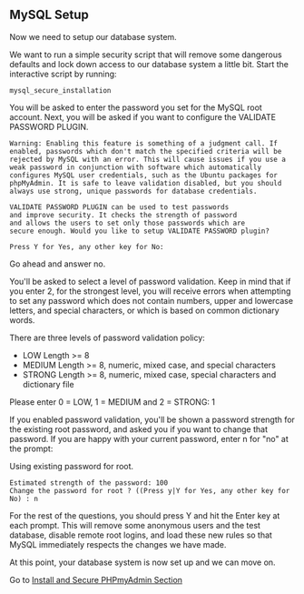 ## MySQL Setup
Now we need to setup our database system.

We want to run a simple security script that will remove some dangerous defaults and lock down access to our database system a little bit. Start the interactive script by running:

``` mysql_secure_installation ```

You will be asked to enter the password you set for the MySQL root account. Next, you will be asked if you want to configure the VALIDATE PASSWORD PLUGIN.

``` Warning: Enabling this feature is something of a judgment call. If enabled, passwords which don't match the specified criteria will be rejected by MySQL with an error. This will cause issues if you use a weak password in conjunction with software which automatically configures MySQL user credentials, such as the Ubuntu packages for phpMyAdmin. It is safe to leave validation disabled, but you should always use strong, unique passwords for database credentials. ```

```
VALIDATE PASSWORD PLUGIN can be used to test passwords
and improve security. It checks the strength of password
and allows the users to set only those passwords which are
secure enough. Would you like to setup VALIDATE PASSWORD plugin?

Press Y for Yes, any other key for No:
```

Go ahead and answer no.

You'll be asked to select a level of password validation. Keep in mind that if you enter 2, for the strongest level, you will receive errors when attempting to set any password which does not contain numbers, upper and lowercase letters, and special characters, or which is based on common dictionary words.

There are three levels of password validation policy:

- LOW    Length >= 8
- MEDIUM Length >= 8, numeric, mixed case, and special characters
- STRONG Length >= 8, numeric, mixed case, special characters and dictionary file

Please enter 0 = LOW, 1 = MEDIUM and 2 = STRONG: 1

If you enabled password validation, you'll be shown a password strength for the existing root password, and asked you if you want to change that password. If you are happy with your current password, enter n for "no" at the prompt:

Using existing password for root.

```
Estimated strength of the password: 100
Change the password for root ? ((Press y|Y for Yes, any other key for No) : n
```

For the rest of the questions, you should press Y and hit the Enter key at each prompt. This will remove some anonymous users and the test database, disable remote root logins, and load these new rules so that MySQL immediately respects the changes we have made.

At this point, your database system is now set up and we can move on.

Go to [Install and Secure PHPmyAdmin Section](7-pma.md)
